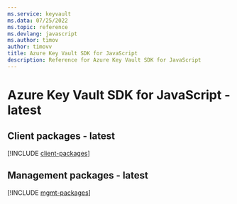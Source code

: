 ```yaml
---
ms.service: keyvault
ms.data: 07/25/2022
ms.topic: reference
ms.devlang: javascript
ms.author: timov
author: timovv
title: Azure Key Vault SDK for JavaScript
description: Reference for Azure Key Vault SDK for JavaScript
---
```

# Azure Key Vault SDK for JavaScript - latest

## Client packages - latest
[!INCLUDE [client-packages](key-vault-client-index.md)]
## Management packages - latest
[!INCLUDE [mgmt-packages](key-vault-mgmt-index.md)]